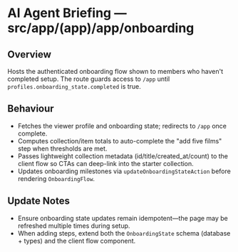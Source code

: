 # AI Agent Briefing — src/app/(app)/app/onboarding

## Overview
Hosts the authenticated onboarding flow shown to members who haven't completed setup. The route guards access to `/app` until `profiles.onboarding_state.completed` is true.

## Behaviour
- Fetches the viewer profile and onboarding state; redirects to `/app` once complete.
- Computes collection/item totals to auto-complete the "add five films" step when thresholds are met.
- Passes lightweight collection metadata (id/title/created_at/count) to the client flow so CTAs can deep-link into the starter collection.
- Updates onboarding milestones via `updateOnboardingStateAction` before rendering `OnboardingFlow`.

## Update Notes
- Ensure onboarding state updates remain idempotent—the page may be refreshed multiple times during setup.
- When adding steps, extend both the `OnboardingState` schema (database + types) and the client flow component.
